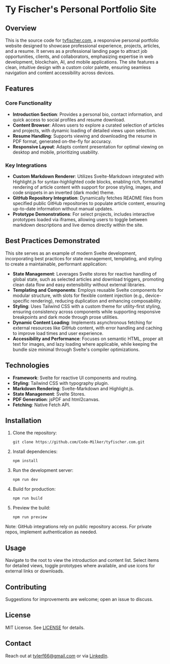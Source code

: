 # Ty Fischer's Personal Portfolio Site

## Overview
This is the source code for [tyfischer.com](https://tyfischer.com), a responsive personal portfolio website designed to showcase professional experience, projects, articles, and a resume. It serves as a professional landing page to attract job opportunities, clients, and collaborators, emphasizing expertise in web development, blockchain, AI, and mobile applications. The site features a clean, intuitive design with a custom color palette, ensuring seamless navigation and content accessibility across devices.

## Features
### Core Functionality
- **Introduction Section**: Provides a personal bio, contact information, and quick access to social profiles and resume download.
- **Content Browser**: Allows users to explore a curated selection of articles and projects, with dynamic loading of detailed views upon selection.
- **Resume Handling**: Supports viewing and downloading the resume in PDF format, generated on-the-fly for accuracy.
- **Responsive Layout**: Adapts content presentation for optimal viewing on desktop and mobile, prioritizing usability.

### Key Integrations
- **Custom Markdown Renderer**: Utilizes Svelte-Markdown integrated with Highlight.js for syntax-highlighted code blocks, enabling rich, formatted rendering of article content with support for prose styling, images, and code snippets in an inverted (dark mode) theme.
- **GitHub Repository Integration**: Dynamically fetches README files from specified public GitHub repositories to populate article content, ensuring up-to-date information without manual updates.
- **Prototype Demonstrations**: For select projects, includes interactive prototypes loaded via iframes, allowing users to toggle between markdown descriptions and live demos directly within the site.

## Best Practices Demonstrated
This site serves as an example of modern Svelte development, incorporating best practices for state management, templating, and styling to create a maintainable, performant application:
- **State Management**: Leverages Svelte stores for reactive handling of global state, such as selected articles and download triggers, promoting clean data flow and easy extensibility without external libraries.
- **Templating and Components**: Employs reusable Svelte components for modular structure, with slots for flexible content injection (e.g., device-specific rendering), reducing duplication and enhancing composability.
- **Styling**: Uses Tailwind CSS with a custom theme for utility-first styling, ensuring consistency across components while supporting responsive breakpoints and dark mode through prose utilities.
- **Dynamic Content Loading**: Implements asynchronous fetching for external resources like GitHub content, with error handling and caching to improve load times and user experience.
- **Accessibility and Performance**: Focuses on semantic HTML, proper alt text for images, and lazy loading where applicable, while keeping the bundle size minimal through Svelte's compiler optimizations.

## Technologies
- **Framework**: Svelte for reactive UI components and routing.
- **Styling**: Tailwind CSS with typography plugin.
- **Markdown Rendering**: Svelte-Markdown and Highlight.js.
- **State Management**: Svelte Stores.
- **PDF Generation**: jsPDF and html2canvas.
- **Fetching**: Native Fetch API.

## Installation
1. Clone the repository:
   ```
   git clone https://github.com/Code-Milker/tyfischer.com.git
   ```
2. Install dependencies:
   ```
   npm install
   ```
3. Run the development server:
   ```
   npm run dev
   ```
4. Build for production:
   ```
   npm run build
   ```
5. Preview the build:
   ```
   npm run preview
   ```

Note: GitHub integrations rely on public repository access. For private repos, implement authentication as needed.

## Usage
Navigate to the root to view the introduction and content list. Select items for detailed views, toggle prototypes where available, and use icons for external links or downloads.

## Contributing
Suggestions for improvements are welcome; open an issue to discuss.

## License
MIT License. See [LICENSE](LICENSE) for details.

## Contact
Reach out at tylerf66@gmail.com or via [LinkedIn](https://www.linkedin.com/in/tyler-fischer-4a5309141).
